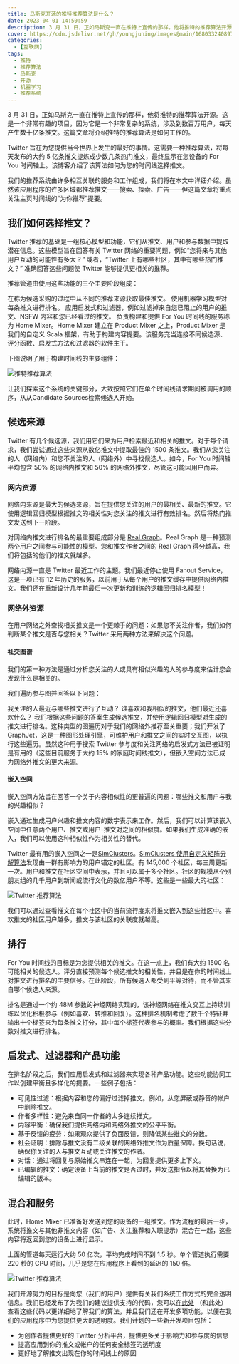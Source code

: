 ```yaml
---
title: 马斯克开源的推特推荐算法是什么？
date: 2023-04-01 14:50:59
description: 3 月 31 日，正如马斯克一直在推特上宣传的那样，他将推特的推荐算法开源。这是一个非常有趣的项目，因为它是一个非常复杂的系统，涉及到数百万用户，每天产生数十亿条推文。这篇文章将介绍推特的推荐算法是如何工作的。
cover: https://cdn.jsdelivr.net/gh/youngjuning/images@main/1680332408977.png
categories:
  - [互联网]
tags:
  - 推特
  - 推荐算法
  - 马斯克
  - 开源
  - 机器学习
  - 推荐系统
---
```


<ins class="adsbygoogle" style="display:block; text-align:center;"  data-ad-layout="in-article" data-ad-format="fluid" data-ad-client="ca-pub-7962287588031867" data-ad-slot="2542544532"></ins><script> (adsbygoogle = window.adsbygoogle || []).push({});</script>


3 月 31 日，正如马斯克一直在推特上宣传的那样，他将推特的推荐算法开源。这是一个非常有趣的项目，因为它是一个非常复杂的系统，涉及到数百万用户，每天产生数十亿条推文。这篇文章将介绍推特的推荐算法是如何工作的。

Twitter 旨在为您提供当今世界上发生的最好的事情。这需要一种推荐算法，将每天发布的大约 5 亿条推文提炼成少数几条热门推文，最终显示在您设备的 For You 时间轴上。该博客介绍了该算法如何为您的时间线选择推文。

我们的推荐系统由许多相互关联的服务和工作组成，我们将在本文中详细介绍。虽然该应用程序的许多区域都推荐推文——搜索、探索、广告——但这篇文章将重点关注主页时间线的“为你推荐”提要。

## 我们如何选择推文？

Twitter 推荐的基础是一组核心模型和功能，它们从推文、用户和参与数据中提取潜在信息。这些模型旨在回答有关 Twitter 网络的重要问题，例如“您将来与其他用户互动的可能性有多大？” 或者，“Twitter 上有哪些社区，其中有哪些热门推文？” 准确回答这些问题使 Twitter 能够提供更相关的推荐。

推荐管道由使用这些功能的三个主要阶段组成：

在称为候选采购的过程中从不同的推荐来源获取最佳推文。
使用机器学习模型对每条推文进行排名。
应用启发式和过滤器，例如过滤掉来自您已阻止的用户的推文、NSFW 内容和您已经看过的推文。
负责构建和提供 For You 时间线的服务称为 Home Mixer。Home Mixer 建立在 Product Mixer 之上，Product Mixer 是我们的自定义 Scala 框架，有助于构建内容提要。该服务充当连接不同候选源、评分函数、启发式方法和过滤器的软件主干。

下图说明了用于构建时间线的主要组件：

![推特推荐算法](https://cdn.jsdelivr.net/gh/youngjuning/images@main/1680331902056.png)

让我们探索这个系统的关键部分，大致按照它们在单个时间线请求期间被调用的顺序，从从Candidate Sources检索候选人开始。

## 候选来源

Twitter 有几个候选源，我们用它们来为用户检索最近和相关的推文。对于每个请求，我们尝试通过这些来源从数亿推文中提取最佳的 1500 条推文。我们从您关注的人（网络内）和您不关注的人（网络外）中寻找候选人。如今，For You 时间轴平均包含 50% 的网络内推文和 50% 的网络外推文，尽管这可能因用户而异。

### 网内资源

网络内来源是最大的候选来源，旨在提供您关注的用户的最相关、最新的推文。它使用逻辑回归模型根据推文的相关性对您关注的推文进行有效排名。然后将热门推文发送到下一阶段。

对网络内推文进行排名的最重要组成部分是 [Real Graph](https://www.ueo-workshop.com/wp-content/uploads/2014/04/sig-alternate.pdf)。Real Graph 是一种预测两个用户之间参与可能性的模型。您和推文作者之间的 Real Graph 得分越高，我们将包括的他们的推文就越多。

网络内源一直是 Twitter 最近工作的主题。我们最近停止使用 Fanout Service，这是一项已有 12 年历史的服务，以前用于从每个用户的推文缓存中提供网络内推文。我们还在重新设计几年前最后一次更新和训练的逻辑回归排名模型！

### 网络外资源

在用户网络之外查找相关推文是一个更棘手的问题：如果您不关注作者，我们如何判断某个推文是否与您相关？Twitter 采用两种方法来解决这个问题。

#### 社交图谱

我们的第一种方法是通过分析您关注的人或具有相似兴趣的人的参与度来估计您会发现什么是相关的。

我们遍历参与图并回答以下问题：

我关注的人最近与哪些推文进行了互动？
谁喜欢和我相似的推文，他们最近还喜欢什么？
我们根据这些问题的答案生成候选推文，并使用逻辑回归模型对生成的推文进行排名。这种类型的图遍历对于我们的网络外推荐至关重要；我们开发了GraphJet，这是一种图形处理引擎，可维护用户和推文之间的实时交互图，以执行这些遍历。虽然这种用于搜索 Twitter 参与度和关注网络的启发式方法已被证明是有用的（这些目前服务于大约 15% 的家庭时间线推文），但嵌入空间方法已成为网络外推文的更大来源。

#### 嵌入空间

嵌入空间方法旨在回答一个关于内容相似性的更普遍的问题：哪些推文和用户与我的兴趣相似？

嵌入通过生成用户兴趣和推文内容的数字表示来工作。然后，我们可以计算该嵌入空间中任意两个用户、推文或用户-推文对之间的相似度。如果我们生成准确的嵌入，我们可以使用这种相似性作为相关性的替代。

Twitter 最有用的嵌入空间之一是[SimClusters](https://dl.acm.org/doi/10.1145/3394486.3403370)。[SimClusters 使用自定义矩阵分解算法](https://github.com/twitter/sbf)发现由一群有影响力的用户锚定的社区。有 145,000 个社区，每三周更新一次。用户和推文在社区空间中表示，并且可以属于多个社区。社区的规模从个别朋友组的几千用户到新闻或流行文化的数亿用户不等。这些是一些最大的社区：

![Twitter 推荐算法](https://cdn.jsdelivr.net/gh/youngjuning/images@main/1680332081420.png)

我们可以通过查看推文在每个社区中的当前流行度来将推文嵌入到这些社区中。喜欢推文的社区用户越多，推文与该社区的关联度就越高。

## 排行

For You 时间线的目标是为您提供相关的推文。在这一点上，我们有大约 1500 名可能相关的候选人。评分直接预测每个候选推文的相关性，并且是在你的时间线上对推文进行排名的主要信号。在此阶段，所有候选人都受到平等对待，而不管其来自哪个候选人来源。

排名是通过一个约 48M 参数的神经网络实现的，该神经网络在推文交互上持续训练以优化积极参与（例如喜欢、转推和回复）。这种排名机制考虑了数千个特征并输出十个标签来为每条推文打分，其中每个标签代表参与的概率。我们根据这些分数对推文进行排名。

## 启发式、过滤器和产品功能

在排名阶段之后，我们应用启发式和过滤器来实现各种产品功能。这些功能协同工作以创建平衡且多样化的提要。一些例子包括：

- 可见性过滤：根据内容和您的偏好过滤掉推文。例如，从您屏蔽或静音的帐户中删除推文。
- 作者多样性：避免来自同一作者的太多连续推文。
- 内容平衡：确保我们提供网络内和网络外推文的公平平衡。
- 基于反馈的疲劳：如果观众提供了负面反馈，则降低某些推文的分数。
- 社会证明：排除与推文没有二级关联的网络外推文作为质量保障。换句话说，确保你关注的人与推文互动或关注推文的作者。
- 对话：通过将回复与原始推文串连在一起，为回复提供更多上下文。
- 已编辑的推文：确定设备上当前的推文是否过时，并发送指令以将其替换为已编辑的版本。

## 混合和服务

此时，Home Mixer 已准备好发送到您的设备的一组推文。作为流程的最后一步，系统将推文与其他非推文内容（如广告、关注推荐和入职提示）混合在一起，这些内容将返回到您的设备上进行显示。

上面的管道每天运行大约 50 亿次，平均完成时间不到 1.5 秒。单个管道执行需要 220 秒的 CPU 时间，几乎是您在应用程序上看到的延迟的 150 倍。

![Twitter 推荐算法](https://cdn.jsdelivr.net/gh/youngjuning/images@main/1680332154794.png)

我们开源努力的目标是向您（我们的用户）提供有关我们系统工作方式的完全透明信息。我们已经发布了为我们的建议提供支持的代码，您可以[在此处](https://github.com/twitter/the-algorithm) （和此处）查看这些代码以更详细地了解我们的算法，并且我们还在开发多项功能，以便在我们的应用程序中为您提供更大的透明度。我们计划的一些新开发项目包括：

- 为创作者提供更好的 Twitter 分析平台，提供更多关于影响力和参与度的信息
- 提高应用到你的推文或帐户的任何安全标签的透明度
- 更好地了解推文出现在你的时间线上的原因
